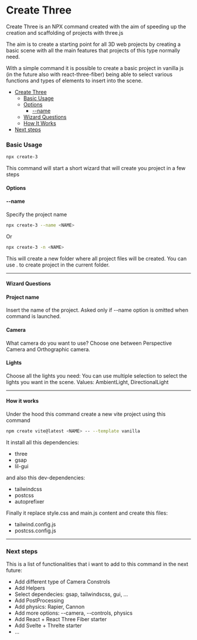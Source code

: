 # Create Three

Create Three is an NPX command created with the aim of speeding up the creation and scaffolding of projects with three.js

The aim is to create a starting point for all 3D web projects by creating a basic scene with all the main features that projects of this type normally need.

With a simple command it is possible to create a basic project in vanilla js (in the future also with react-three-fiber) being able to select various functions and types of elements to insert into the scene.

- [Create Three](#create-three)
  - [Basic Usage](#basic-usage)
  - [Options](#options)
    - [--name](#--name)
  - [Wizard Questions](#wizard-questions)
  - [How It Works](#how-it-works)
- [Next steps](#next-steps)

### Basic Usage

```bash
npx create-3
```

This command will start a short wizard that will create you project in a few steps

#### Options

#### --name

Specify the project name

```bash
npx create-3 --name <NAME>
```

Or

```bash
npx create-3 -n <NAME>
```

This will create a new folder where all project files will be created. You can use . to create project in the current folder.

---

#### Wizard Questions

#### Project name

Insert the name of the project. Asked only if --name option is omitted when command is launched.

#### Camera

What camera do you want to use?
Choose one between Perspective Camera and Orthographic camera.

#### Lights

Choose all the lights you need:
You can use multiple selection to select the lights you want in the scene.
Values: AmbientLight, DirectionalLight

---

#### How it works

Under the hood this command create a new vite project using this command

```bash
npm create vite@latest <NAME> -- --template vanilla
```

It install all this dependencies:

- three
- gsap
- lil-gui

and also this dev-dependencies:

- tailwindcss
- postcss
- autoprefixer

Finally it replace style.css and main.js content and create this files:

- tailwind.config.js
- postcss.config.js

---

### Next steps

This is a list of functionalities that i want to add to this command in the next future:

- Add different type of Camera Constrols
- Add Helpers
- Select dependecies: gsap, tailwindscss, gui, ...
- Add PostProcessing
- Add physics: Rapier, Cannon
- Add more options: --camera, --controls, physics
- Add React + React Three Fiber starter
- Add Svelte + Threlte starter
- ...
